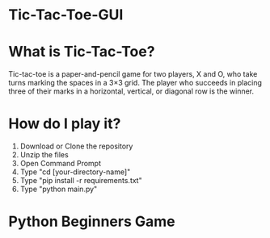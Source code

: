 # Tic-Tac-Toe-GUI
# What is Tic-Tac-Toe?
Tic-tac-toe is a paper-and-pencil game for two players, X and O, who take turns marking the spaces in a 3×3 grid. The player who succeeds in placing three of their marks in a horizontal, vertical, or diagonal row is the winner.
# How do I play it?
1) Download or Clone the repository
2) Unzip the files
3) Open Command Prompt
4) Type "cd [your-directory-name]"
5) Type "pip install -r requirements.txt"
6) Type "python main.py"
# Python Beginners Game
